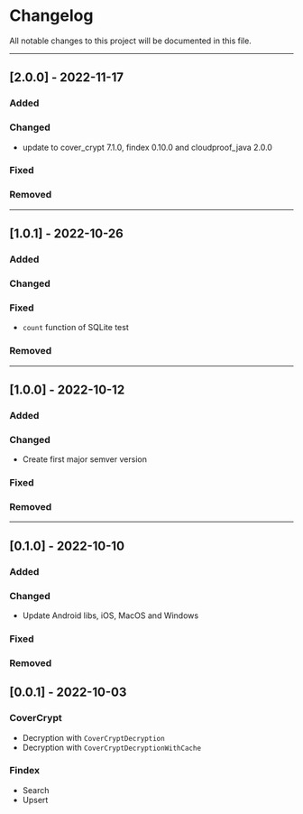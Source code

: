 # Changelog

All notable changes to this project will be documented in this file.


---
## [2.0.0] - 2022-11-17
### Added
### Changed
- update to cover_crypt 7.1.0, findex 0.10.0 and cloudproof_java 2.0.0

### Fixed
### Removed

---
## [1.0.1] - 2022-10-26
### Added
### Changed
### Fixed
- `count` function of SQLite test
### Removed

---
## [1.0.0] - 2022-10-12
### Added
### Changed
- Create first major semver version
### Fixed
### Removed

---
## [0.1.0] - 2022-10-10
### Added
### Changed
- Update Android libs, iOS, MacOS and Windows
### Fixed
### Removed


## [0.0.1] - 2022-10-03

### CoverCrypt

* Decryption with `CoverCryptDecryption`
* Decryption with `CoverCryptDecryptionWithCache`

### Findex

* Search
* Upsert
